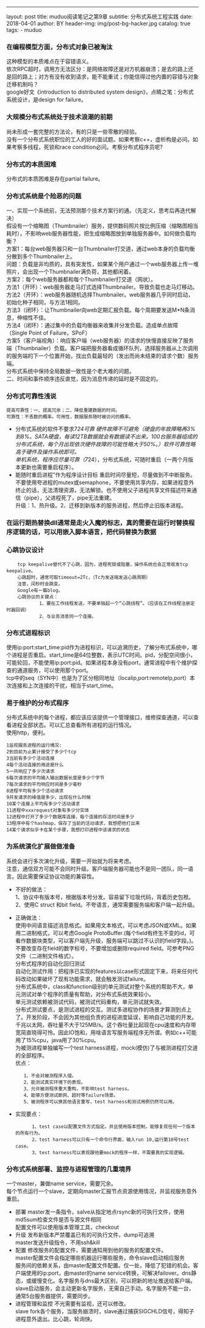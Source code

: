 ---
layout:     post
title:      muduo阅读笔记之第9章
subtitle:   分布式系统工程实践
date:       2018-04-01
author:     BY
header-img: img/post-bg-hacker.jpg
catalog: true
tags:
    - muduo



### 在编程模型方面，分布式对象已被淘汰
   这种模型的本质难点在于容错语义。</br>
   依次RPC超时，调用方无法区分：是网络故障还是对方机器崩溃；是去的路上还是回的路上；对方有没有收到请求，能不能重试；你能信得过他内置的容错与对象迁移机制吗？</br>
   google好文《introduction to distributed system design》，点睛之笔：分布式系统设计，是design for failure。</br>
### 大规模分布式系统处于技术浪潮的前期
   尚未形成一套完整的方法论，有的只是一些零散的经验。</br>
   没有一个分布式系统职位的工人的好的面试题。如果考察c++，虚析构是必问。如果考察多线程，死锁和race condition必问。考察分布式程序员呢?</br>
### 分布式的本质困难
   分布式的本质困难是存在partial failure。</br>
### 分布式系统是个险恶的问题
   一、实现一个系统前，无法预测那个技术方案行的通。（先定义，思考后再迭代解决）</br>
       假设有一个缩略图（Thumbnailer）服务，提供数码照片按比例压缩（缩略图相当耗时），不影响web服务器性能，把生成缩略图放到单独服务器中。如何做负载均衡？</br>
           方案1：每台web服务器只和一台Thumbnailer打交道，通过web本身的负载均衡分散到多个Thumbnailer上。</br>
           问题：负载是非均质的，具有突发性，如果某个用户通过一个web服务器上传一堆照片，会出现一个Thumbnailer满负荷，其他都闲着。</br>
           方案2：每个web服务器都和每个Thumbnailer打交道（网状）。</br>
                方法1（开环）：web服务器走马灯式选择Thumbnailer。导致负载也走马灯移动。</br>
                方法2（开环）：web服务器随机选择Thumbnailer。web服务器几乎同时启动，初始化种子相同，与方法1相同。</br>
                方法3（闭环）：让Thumbnailer向web定期汇报负载。每个周期要发送M*N条消息，伸缩性不佳。</br>
                方法4（闭环）：通过集中的负载均衡器来收集并分发负载。造成单点故障（Single Point of Failure，SPoF）</br>
                方案5（客户端视角）：响应客户端（web服务器）的请求的快慢直接反映了服务端（Thumbnailer）负载。客户端把服务器看成循环队列，选择服务器从上次调用的服务端的下一个位置开始，找出负载最轻的（发出而尚未结束的请求个数）服务端。</br>
                分布式系统中保持全局数据一致性是个老大难的问题。</br>
    二、时间和事件顺序违反直觉，因为消息传递的延时是不固定的。</br>
### 分布式可靠性浅说
    提高可靠性：一、提高冗余；二、降低重建数据的时间。
    可靠性：不丢数的概率。可用性，数据服务随时被访问的概率。
- 分布式系统的软件不要求7*24可靠
         硬件故障不可避免（硬盘的年故障略再3%到8%。SATA硬盘，每读12TB数据就会有数据读不出来。100台服务器组成的分布式系统，每个月出现依次硬件故障的可能性略大于50%。）软件可靠性略高于硬件及操作系统即可。</br>
        单机系统，程序应尽量可靠（7*24），分布式系统，可随时重启（一两个月版本更新也需要重启程序）。</br>
- 能随时重启进程”作为程序设计目标
        重启时间尽量短，尽量做到不中断服务。</br>
        不要使用夸进程的mutex或semaphone，不要使用共享内存，如果进程意外终止的话，无法清理资源，无法解锁。也不使用父子进程共享文件描述符来通信（pipe），父进程死了，pipe无法重建。</br>
        升级：1、热升级。2、迁移到新版本的服务进程，然后停止旧版本进程。</br>

### 在运行期热替换dll通常是走火入魔的标志，真的需要在运行时替换程序逻辑的话，可以用嵌入脚本语言，把代码替换为数据

### 心跳协议设计
        tcp keepalive替代不了心跳，因为，进程死锁或阻塞，操作系统也会正常收发tcp keepalive。
        心跳超时，通常可取timeout=2Tc，（Tc为发送端发送心跳周期）
        注意，闰秒时会跳变。
        Google有一篇blog。
        心跳协议的关键点：
                1、要在工作线程发送，不要单独起一个“心跳线程”。（应该在工作线程注册定时器回调）
                2、与业务消息同一个连接。
### 分布式进程标识
   使用ip:port:start_time:pid作为进程标识，可以追溯历史，了解分布式系统中，哪个进程是否重启。start_time是64位整数，表示UTC时间。pid，分配空间很小，可能轮回，不能使用ip:port:pid。如果进程本身没有port，通常进程中有个维护探查的通道服务，可以使用那个port。</br>
   tcp中的seq（SYN中）也是为了区分相同地址（localip,port:remoteIp,port）本次连接和上次连接的干扰，相当于start_time。</br>

### 易于维护的分布式程序
   分布式系统中的每个进程，都应该应该提供一个管理接口，维修探查通道，可以查看进程全部状态。可以汇总查看所有进程的运行情况。</br>
   使用http，便利。</br>
	
	1监视服务进程的运行境况:
	2到目前为止累计接受了多少个tcp
	3当前有多少个活动连接
	4每个活动连接的用途是什么
	5一共响应了多少次请求
	6每次请求的平均输入输出数据长度是多少个字节
	7每次请求的平均响应时间是多少毫秒
	8进程平均有多少个活动请求
	9并发请求的峰值是多少，出现在什么时候
	10某个连接上平均有多少个活动请求
	11进程中xxxrequest对象有多少分实体
	12进程中打开了多少个数据库连接，每个连接的存活时间是多少
	13程序中有个hashmap，保存了当前的活动请求，我想把他打出来
	14某个请求似乎卡在某个步骤，我想打印进程中该请求的状态

### 为系统演化扩展做做准备
   系统会进行多次演化升级，需要一开始就为将来考虑。</br>
   注意，通信双方可能不会同时升级。客户端服务器可能也不是同一团队，同一语言。因此需要保证协议功能的兼容性。</br>
   - 不好的做法：</br>
       1、协议中有版本号，根据版本号分发。容易留下垃圾代码，背着历史包袱。</br>
       2、使用C struct 和bit field。不夸语言，通常需要服务端和客户端一起升级。</br>
   - 正确做法：</br>
       使用中间语言描述消息格式。如果用文本格式，可以考虑JSON或XML。如果用二进制格式，可以考虑Google ProtoBuffer.(每个field有终生不变的id，可看作数据块类型，可以客户端先升级，服务端可以跳过不认识的field字段。)。不要改变存在field的数字标号，不要增加或删除required field。可参考PNG文件（二进制文件格式）。</br>
分布式程序的自动化回归测试</br>
        自动化测试作用：把程序已实现的features以case形式固定下来，将来任何代码改动如果破坏了现有功能需求，就会触发测试failure。</br>
        分布式系统中，class和function级别的单元测试对整个系统的帮助不大，单元测试对单个程序的质量有帮助，对分布式系统效果较小。</br>
        单元测试依赖被测试代码，被测试代码重构，单元测试就失效。</br>
        分布式测试要点，是测试进程的交互。测试多进程协作的场景才算测到点上了。开发阶段，不会因为其他组负责的进程进度延误，影响自己功能的开发。</br>
        千兆以太网，吞吐量不大于125MB/s。这个吞吐量比起现在cpu速度和内存带宽简直晓得可怜。因此IO饱和，用啥语言写服务端程序无所谓。例如c++可能用了15%cpu，java用了30%cpu。</br>
        为被测进程单独编写一个test harness进程，mock(模仿)了与被测进程打交道的全部程序。</br>
        优点：
	
            1、不会对被测程序入侵。
            2、能测试真实环境下的表现。
            3、允许被测程序重大重构，不影响test harness。
            4、能够方便测试断网、超时等failure场景。
            5、被测程序可以换其他语言重写，test harness和测试用例仍然可以用。
	    
- 实现要点：

            1、test case以配置文件方式指定。并且使用版本控制，能够复现任何一个版本的所有行为。
            2、test harness可以只有一个命令行界面，输入run 10,运行第10号test case。
            3、test harness可以表现跟他要mock的程序一样，不需要真的实现逻辑。
	    
### 分布式系统部署、监控与进程管理的几重境界

一个master，兼做name service，需要冗余。</br>
每个节点运行一个slave，定期向master汇报节点资源使用情况，并监视服务意外重启。</br>

- 部署
        master发一条指令，salve从指定地点rsync新的可执行文件，使用md5sum检查文件是否与源文件相同</br>
        配置文件可以使用版本管理工具，checkout</br>
- 升级
        发布新版本严禁覆盖已有的可执行文件，dump可追溯</br>
        master发送升级指令，不用ssh&kill</br>
- 配置
        修改服务的配置文件，需要通知用到他的服务的配置文件。</br>
        master配置文件会指定哪些机器运行哪些服务，命令slave启动相应服务</br>
        服务间的依赖关系，由master配置文件配置。仅一处，降低了犯错的机会。客户端使用的ip:port，由master的name service转换，可解决failover。dns静态，或缓慢变化。名字服务与dns最大区别，可以把新的地址推送给客户端。slave启动服务，会主动更新名字服务，无需自己手动。名字服务不能一台，通常5台服务器提供，需要同步。</br>
- 进程管理和监控
         不光需要有监视，还可以修改。</br>
         slave fork各个服务，当服务崩溃时，slave通过捕获SIGCHLD信号，得知子进程意外退出。比心跳，轮询快。</br>
        
        
